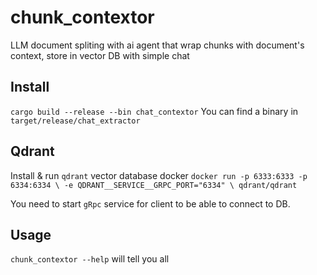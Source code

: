 # chunk_contextor
LLM document spliting with ai agent that wrap chunks with document's context, store in vector DB with simple chat

## Install

`cargo build --release --bin chat_contextor`
You can find a binary in `target/release/chat_extractor`

## Qdrant

Install & run `qdrant` vector database docker
`docker run -p 6333:6333 -p 6334:6334 \
    -e QDRANT__SERVICE__GRPC_PORT="6334" \
    qdrant/qdrant`

You need to start `gRpc` service for client to be able to connect to DB.

## Usage

`chunk_contextor --help` will tell you all
